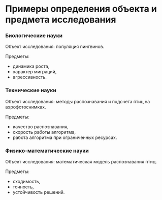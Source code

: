 # Примеры определения объекта и предмета исследования

### Биологические науки

Объект исследования: популяция пингвинов.

Предметы:

* динамика роста,
* характер миграций,
* агрессивность.

### Технические науки

Объект исследования: методы распознавания и подсчета птиц на аэрофотоснимках.

Предметы:

* качество распознавания,
* скорость работы алгоритма,
* работа алгоритма при ограниченных ресурсах.

### Физико-математические науки

Объект исследования: математическая модель распознавания птиц.

Предметы:

* сходимость,
* точность,
* устойчивость решений.

